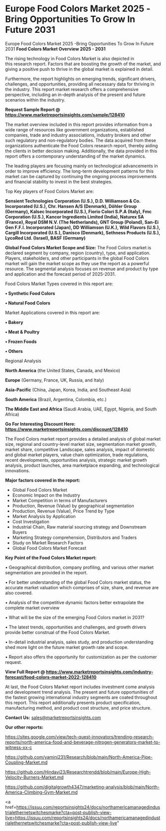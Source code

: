 # Europe Food Colors Market 2025 -Bring Opportunities To Grow In Future 2031
Europe Food Colors Market 2025 -Bring Opportunities To Grow In Future 2031
<Strong> Food Colors Market Overview 2025 - 2031</strong>

The rising technology in Food Colors Market is also depicted in this research report. Factors that are boosting the growth of the market, and giving a positive push to thrive in the global market is explained in detail.

Furthermore, the report highlights on emerging trends, significant drivers, challenges, and opportunities, providing all necessary data for thriving in the industry. This report market research offers a comprehensive perspective, including an in-depth analysis of the present and future scenarios within the industry.

<strong>Request Sample Report @ <a href=https://www.marketreportsinsights.com/sample/128410>https://www.marketreportsinsights.com/sample/128410</a></strong>

The market overview included in this report provides information from a wide range of resources like government organizations, established companies, trade and industry associations, industry brokers and other such regulatory and non-regulatory bodies. The data acquired from these organizations authenticate the Food Colors research report, thereby aiding the clients in better decision making. Additionally, the data provided in this report offers a contemporary understanding of the market dynamics.

The leading players are focusing mainly on technological advancements in order to improve efficiency. The long-term development patterns for this market can be captured by continuing the ongoing process improvements and financial stability to invest in the best strategies.

Top Key players of Food Colors Market are:

<strong>Sensient Technologies Corporation (U.S.), D.D. Williamson & Co. Incorporated (U.S.), Chr. Hansen A/S (Denmark), Döhler Group (Germany), Kalsec Incorporated (U.S.), Fiorio Colori S.P.A (Italy), Fmc Corporation (U.S.), Kancor Ingredients Limited (India), Naturex SA (France), Royal DSM N.V. (The Netherlands), GNT Group (Poland), San-Ei Gen F.F.I. Incorporated (Japan), DD Williamson (U.K.), Wild Flavors (U.S.), Cargill Incorporated (U.S.), Danisco (Denmark), Sethness Products (U.S.), LycoRed Ltd. (Israel), BASF (Germany)</strong>

<strong><b>Global Food Colors Market Scope and Size:</b></strong>
The Food Colors market is declared segment by company, region (country), type, and application. Players, stakeholders, and other participants in the global Food Colors market will gain the market scope as they use the report as a powerful resource. The segmental analysis focuses on revenue and product by type and application and the forecast period of 2025-2031.

Food Colors Market Types covered in this report are:

<strong>• Synthetic Food Colors

• Natural Food Colors</strong>

Market Applications covered in this report are:

<strong>• Bakery

• Meat & Poultry

• Frozen Foods

• Others</strong> 

Regional Analysis

<strong>North America</strong> (the United States, Canada, and Mexico)

<strong>Europe</strong> (Germany, France, UK, Russia, and Italy)

<strong>Asia-Pacific</strong> (China, Japan, Korea, India, and Southeast Asia)

<strong>South America</strong> (Brazil, Argentina, Colombia, etc.)

<strong>The Middle East and Africa</strong> (Saudi Arabia, UAE, Egypt, Nigeria, and South Africa)

<strong>Go For Interesting Discount Here: <a href=https://www.marketreportsinsights.com/discount/128410>https://www.marketreportsinsights.com/discount/128410</a></strong>

The Food Colors market report provides a detailed analysis of global market size, regional and country-level market size, segmentation market growth, market share, competitive Landscape, sales analysis, impact of domestic and global market players, value chain optimization, trade regulations, recent developments, opportunities analysis, strategic market growth analysis, product launches, area marketplace expanding, and technological innovations.

<strong><b>Major factors covered in the report:</b></strong>
<ul>
  <li>Global Food Colors Market </li>
  <li>Economic Impact on the Industry</li>
  <li>Market Competition in terms of Manufacturers</li>
  <li>Production, Revenue (Value) by geographical segmentation</li>
  <li>Production, Revenue (Value), Price Trend by Type</li>
  <li>Market Analysis by Application</li>
  <li>Cost Investigation</li>
  <li>Industrial Chain, Raw material sourcing strategy and Downstream Buyers</li>
  <li>Marketing Strategy comprehension, Distributors and Traders</li>
  <li>Study on Market Research Factors</li>
  <li>Global Food Colors Market Forecast</li>
</ul>

<strong><b>Key Point of the Food Colors Market report:</b></strong>

• Geographical distribution, company profiling, and various other market segmentation are provided in the report.

• For better understanding of the global Food Colors market status, the accurate market valuation which comprises of size, share, and revenue are also covered.

• Analysis of the competitive dynamic factors better extrapolate the complete market overview

• What will be the size of the emerging Food Colors market in 2031?

• The latest trends, opportunities and challenges, and growth drivers provide better construal of the Food Colors Market.

• In-detail industrial analysis, sales study, and production understanding shed more light on the future market growth rate and scope.

• Report also offers the opportunity for customization as per the customer request.

<strong><b>View Full Report @ <a href=https://www.marketreportsinsights.com/industry-forecast/food-colors-market-2022-128410>https://www.marketreportsinsights.com/industry-forecast/food-colors-market-2022-128410</a></b></strong>


At last, the Food Colors Market report includes investment come analysis and development trend analysis. The present and future opportunities of the fastest growing international industry segments are coated throughout this report. This report additionally presents product specification, manufacturing method, and product cost structure, and price structure.

<strong>Contact Us:</strong>
sales@marketreportsinsights.com

<strong>Our other reports:</strong>

<a href=https://sites.google.com/view/tech-quest-innovators/trending-research-reports/north-america-food-and-beverage-nitrogen-generators-market-to-witness-xx-c>https://sites.google.com/view/tech-quest-innovators/trending-research-reports/north-america-food-and-beverage-nitrogen-generators-market-to-witness-xx-c</a>

<a href=https://github.com/yamini231/Research/blob/main/North-America-Pipe-Coupling-Market.md>https://github.com/yamini231/Research/blob/main/North-America-Pipe-Coupling-Market.md</a>

<a href=https://github.com/Hindavi23/Researchtrendd/blob/main/Europe-High-Velocity-Burners-Market.md>https://github.com/Hindavi23/Researchtrendd/blob/main/Europe-High-Velocity-Burners-Market.md</a>

<a href=https://github.com/digitalgrowth4347/marketing-analysis/blob/main/North-America-Climbing-Gym-Market.md>https://github.com/digitalgrowth4347/marketing-analysis/blob/main/North-America-Climbing-Gym-Market.md</a>

<a href=https://issuu.com/reportsinsights24/docs/northamericamanagedindustrialethernetswitchesmarke?cta=post-publish-view-live>https://issuu.com/reportsinsights24/docs/northamericamanagedindustrialethernetswitchesmarke?cta=post-publish-view-live</a>"
